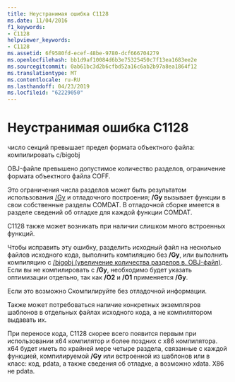 ```yaml
---
title: Неустранимая ошибка C1128
ms.date: 11/04/2016
f1_keywords:
- C1128
helpviewer_keywords:
- C1128
ms.assetid: 6f9580fd-ecef-48be-9780-dcf666704279
ms.openlocfilehash: bb1d9af10084d6b3e75325450c7f13ea1683ee2e
ms.sourcegitcommit: 0ab61bc3d2b6cfbd52a16c6ab2b97a8ea1864f12
ms.translationtype: MT
ms.contentlocale: ru-RU
ms.lasthandoff: 04/23/2019
ms.locfileid: "62229050"
---
```

# <a name="fatal-error-c1128"></a>Неустранимая ошибка C1128

число секций превышает предел формата объектного файла: компилировать с/bigobj

OBJ-файле превышено допустимое количество разделов, ограничение формата объектного файла COFF.

Это ограничения числа разделов может быть результатом использования [/Gy](../../build/reference/gy-enable-function-level-linking.md) и отладочного построения; **/Gy** вызывает функции в свои собственные разделы COMDAT. В отладочной сборке имеется в разделе сведений об отладке для каждой функции COMDAT.

C1128 также может возникать при наличии слишком много встроенных функций.

Чтобы исправить эту ошибку, разделить исходный файл на несколько файлов исходного кода, выполнить компиляцию без **/Gy**, или выполнить компиляцию с  [ /bigobj (увеличение количества разделов в. OBJ-файл)](../../build/reference/bigobj-increase-number-of-sections-in-dot-obj-file.md).  Если вы не компилировать с **/Gy**, необходимо будет указать оптимизации отдельно, так как **/O2** и **/O1** применяется **/Gy**.

Если это возможно Скомпилируйте без отладочной информации.

Также может потребоваться наличие конкретных экземпляров шаблонов в отдельных файлах исходного кода, а не компилятором выдавать их.

При переносе кода, C1128 скорее всего появится первым при использовании x64 компилятор и более поздних с x86 компилятора. x64 будет иметь по крайней мере четыре раздела, связанные с каждой функцией, компилируемой **/Gy** или встроенной из шаблонов или в класс: код, pdata, а также сведения об отладке, а возможно xdata.  X86 не pdata.